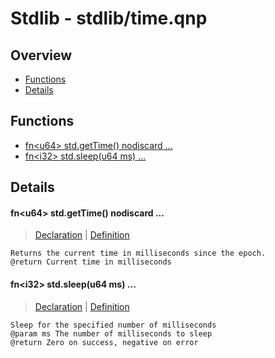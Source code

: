 
# Stdlib - stdlib/time.qnp

## Overview
 - [Functions](#functions)
 - [Details](#details)


## Functions
 - [fn\<u64\> std.getTime() nodiscard ...](#ref_d6617d835a52997b1a3b0e2015bf811c)
 - [fn\<i32\> std.sleep(u64 ms) ...](#ref_79c78e99cd6aa4ad1529f8670b76c4a0)

## Details
#### <a id="ref_d6617d835a52997b1a3b0e2015bf811c"/>fn\<u64\> std.getTime() nodiscard ...
> [Declaration](/stdlib/time.qnp?plain=1#L7) | [Definition](/stdlib/platform/linux/time.qnp?plain=1#L34)
```qinp
Returns the current time in milliseconds since the epoch.
@return Current time in milliseconds
```
#### <a id="ref_79c78e99cd6aa4ad1529f8670b76c4a0"/>fn\<i32\> std.sleep(u64 ms) ...
> [Declaration](/stdlib/time.qnp?plain=1#L12) | [Definition](/stdlib/platform/linux/time.qnp?plain=1#L40)
```qinp
Sleep for the specified number of milliseconds
@param ms The number of milliseconds to sleep
@return Zero on success, negative on error
```

